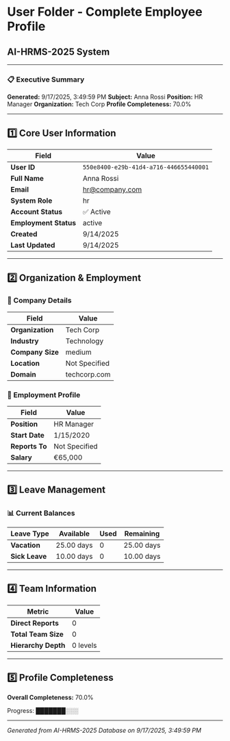 # User Folder - Complete Employee Profile
## AI-HRMS-2025 System

---

### 📋 Executive Summary
**Generated:** 9/17/2025, 3:49:59 PM
**Subject:** Anna Rossi
**Position:** HR Manager
**Organization:** Tech Corp
**Profile Completeness:** 70.0%

---

## 1️⃣ Core User Information

| Field | Value |
|-------|-------|
| **User ID** | `550e8400-e29b-41d4-a716-446655440001` |
| **Full Name** | Anna Rossi |
| **Email** | hr@company.com |
| **System Role** | hr |
| **Account Status** | ✅ Active |
| **Employment Status** | active |
| **Created** | 9/14/2025 |
| **Last Updated** | 9/14/2025 |

---

## 2️⃣ Organization & Employment

### 🏢 Company Details
| Field | Value |
|-------|-------|
| **Organization** | Tech Corp |
| **Industry** | Technology |
| **Company Size** | medium |
| **Location** | Not Specified |
| **Domain** | techcorp.com |

### 💼 Employment Profile
| Field | Value |
|-------|-------|
| **Position** | HR Manager |
| **Start Date** | 1/15/2020 |
| **Reports To** | Not Specified |
| **Salary** | €65,000 |

---

## 3️⃣ Leave Management

### 📊 Current Balances
| Leave Type | Available | Used | Remaining |
|------------|-----------|------|-----------|
| **Vacation** | 25.00 days | 0 | 25.00 days |
| **Sick Leave** | 10.00 days | 0 | 10.00 days |

---

## 4️⃣ Team Information

| Metric | Value |
|--------|-------|
| **Direct Reports** | 0 |
| **Total Team Size** | 0 |
| **Hierarchy Depth** | 0 levels |

---

## 5️⃣ Profile Completeness

**Overall Completeness:** 70.0%

Progress: ███████░░░

---

*Generated from AI-HRMS-2025 Database on 9/17/2025, 3:49:59 PM*
